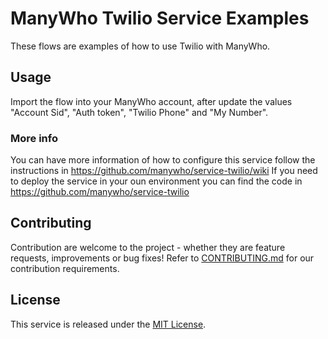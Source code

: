 ManyWho Twilio Service Examples
===============================

These flows are examples of how to use Twilio with ManyWho.

## Usage

Import the flow into your ManyWho account, after update the values "Account Sid", "Auth token", "Twilio Phone" and "My Number".


### More info

You can have more information of how to configure this service follow the instructions in https://github.com/manywho/service-twilio/wiki
If you need to deploy the service in your oun environment you can find the code in https://github.com/manywho/service-twilio

## Contributing

Contribution are welcome to the project - whether they are feature requests, improvements or bug fixes! Refer to 
[CONTRIBUTING.md](CONTRIBUTING.md) for our contribution requirements.

## License

This service is released under the [MIT License](http://opensource.org/licenses/mit-license.php).

